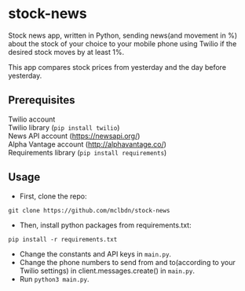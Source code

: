 # stock-news

Stock news app, written in Python, sending news(and movement in %) about the stock of your choice to your mobile phone using Twilio if the desired stock moves by at least 1%.

This app compares stock prices from yesterday and the day before yesterday.

## Prerequisites
Twilio account  
Twilio library (`pip install twilio`)  
News API account (https://newsapi.org/)  
Alpha Vantage account (http://alphavantage.co/)  
Requirements library (`pip install requirements`)  

## Usage

* First, clone the repo:
```
git clone https://github.com/mclbdn/stock-news
```
* Then, install python packages from requirements.txt:
```
pip install -r requirements.txt
```
* Change the constants and API keys in `main.py`.
* Change the phone numbers to send from and to(according to your Twilio settings) in client.messages.create() in `main.py`.
* Run `python3 main.py`.
